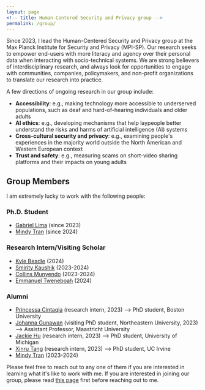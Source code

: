 ```yaml
---
layout: page
<!-- title: Human-Centered Security and Privacy group -->
permalink: /group/
---
```


Since 2023, I lead the Human-Centered Security and Privacy group at the Max Planck Institute for Security and Privacy (MPI-SP). Our research seeks to empower end-users with more literacy and agency over their personal data when interacting with socio-technical systems. We are strong believers of interdisciplinary research, and always look for opportunities to engage with communities, companies, policymakers, and non-profit organizations to translate our research into practice. 

A few directions of ongoing research in our group include:

<ul>
    <li><b>Accessibility</b>: e.g., making technology more accessible to underserved populations, such as deaf and hard-of-hearing individuals and older adults</li>
    <li><b>AI ethics</b>: e.g., developing mechanisms that help laypeople better understand the risks and harms of artificial intelligence (AI) systems</li>
    <li><b>Cross-cultural security and privacy</b>: e.g., examining people's experiences in the majority world outside the North American and Western European context</li>
    <li><b>Trust and safety</b>: e.g., measuring scams on short-video sharing platforms and their impacts on young adults</li>
</ul>

<!-- Elissa: I use computational, economic, and social science methods to understand & model users’ safety decision-making processes. I specifically investigate inequities that arise in these processes and work directly with marginalized and at-risk communities to design systems that facilitate safety equitably and respectfully.

Robin: I ask how experiences with technology can be made more accessible to digitally constrained communities. Specifically, I design, build, and study systems to better engage older adults and people with vision impairments who face barriers to accessing and engaging with technology. I also study how people in these communities are actively engaging digitally and how researchers and designers can learn from their strengths.

Sauvik: Our work, at the intersection of HCI, AI and cybersecurity, is oriented around answering the question: How can we design systems that empower people with improved agency over their personal data and experiences online? 

Asia: Our research centers around developing, examining and computationally operationalizing principles of responsible computing, data protection & governance, and digital well-being.

Yaxing: I aim to enhance people's privacy literacy and empower them with more control of their privacy in our increasingly complicated socio-technical environment.

Nicki: I work to study, build, and deploy sociotechnical systems that improve the lives of underserved communities in the United States and around the world. To achieve this goal, I utilize an interdisciplinary combination of techniques, including: (1) qualitative research to identify and understand the challenges faced by underserved communities; (2) measurement studies and analyses of existing technologies and usage patterns; (3) designing and building novel socio-technical systems that empower people to overcome challenges they face; (4) evaluating the systems I build through fieldwork and deployments with underserved communities; and (5) engaging with companies, governments, and non-profit organizations to transition the results of my work into practice. I believe that working "backwards"---from concrete, real-world problems to new theories and methodological frameworks---maximizes the potential for near-term societal impact while advancing the foundations of HCI research. -->

<h2>Group Members</h2>

I am extremely lucky to work with the following people:

<h3>Ph.D. Student</h3>

<ul>
<li><a href="https://thegcamilo.github.io">Gabriel Lima</a> (since 2023)</li>
<li><a href="https://www.linkedin.com/in/mindy-tran-01501a190/">Mindy Tran</a> (since 2024)</li>
</ul>

<h3>Research Intern/Visiting Scholar</h3>

<ul>
<li><a href="https://kylebeadle.com">Kyle Beadle</a> (2024)</li>
<li><a href="https://smiritykaushik.github.io">Smirity Kaushik</a> (2023-2024)</li>
<li><a href="https://collinsmunyendo.github.io">Collins Munyendo</a> (2023-2024)</li>
<li><a href="https://www.linkedin.com/in/emmanuel-tweneboah/">Emmanuel Tweneboah</a> (2024)</li>
</ul>

<h3>Alumni</h3>

<ul>
<li><a href="https://id.linkedin.com/in/princessa-cintaqia-5b2973147">Princessa Cintaqia</a> (research intern, 2023) --> PhD student, Boston University</li>
<li><a href="https://johannagunawan.com">Johanna Gunawan</a> (visiting PhD student, Northeastern University, 2023) --> Assistant Professor, Maastricht University </li>
<li><a href="https://www.linkedin.com/in/yjackiehu/">Jackie Hu</a> (research intern, 2023) --> PhD student, University of Michigan </li>
<li><a href="https://xinrutang.github.io">Xinru Tang</a> (research intern, 2023) --> PhD student, UC Irvine </li>
<li><a href="https://www.linkedin.com/in/mindy-tran-01501a190/">Mindy Tran</a> (2023-2024)</li>

<!-- <font size="2">(* co-advised with Dr. Elissa Redmiles)</font> -->
</ul>

Please feel free to reach out to any one of them if you are interested in learning what it's like to work with me. If you are interested in joining our group, please read <a href="https://yixinzou.github.io/joinus/">this page</a> first before reaching out to me.

<!-- 
Before joining MPI-SP, I mentored several amazing undergraduate and graduate students while at University of Michigan, including:

<!-- <ul>
<li><a href="https://www.linkedin.com/in/tanisha-afnan/">Tanisha Afnan</a> (2021-2022)</li>
<li><a href="https://www.linkedin.com/in/anniechen10/">Annie Chen</a> (2022)</li>
<li><a href="https://www.linkedin.com/in/niuchen/">Niu Chen</a> (2021-2022)</li>
<li><a href="https://www.linkedin.com/in/khue-le/">Shay (Khue) Le</a> (2021-2022)</li>
<li><a href="https://www.linkedin.com/in/sean-scarnecchia/">Sean Scarnecchia</a> (2022)</li>
<li><a href="https://www.kaiwensun.info/">Kaiwen Sun</a> (2018-2022)</li>
</ul> --> 